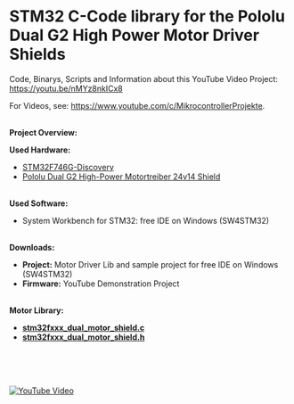 # STM32 C-Code library for the Pololu Dual G2 High Power Motor Driver Shields

Code, Binarys, Scripts and Information about this YouTube Video Project:
<https://youtu.be/nMYz8nkICx8>

For Videos, see: <https://www.youtube.com/c/MikrocontrollerProjekte>.

<br>**Project Overview:**

**Used Hardware:**
* [STM32F746G-Discovery](http://amzn.to/2hP1a4x)
* [Pololu Dual G2 High-Power Motortreiber 24v14 Shield](https://www.exp-tech.de/en/modules/motor-controllers/dc-motors/8388/pololu-dual-g2-high-power-motor-driver-24v14-shield-for-arduino?c=1206?utm_source=youtube&utm_medium=videoMikrocontrollerProjekte&utm_campaign=EXP-R25-904)

<br>**Used Software:**
* System Workbench for STM32: free IDE on Windows (SW4STM32)


<br>**Downloads:**
* <b>Project:</b>   Motor Driver Lib and sample project for free IDE on Windows (SW4STM32)
* <b>Firmware:</b>   YouTube Demonstration Project



<br>**Motor Library:**
* <b>[stm32fxxx_dual_motor_shield.c](https://github.com/MikrocontollerProjekte/dual-g2-high-power-motor-shield/blob/master/Project/src/stm32fxxx_dual_motor_shield.c)</b>
* <b>[stm32fxxx_dual_motor_shield.h](https://github.com/MikrocontollerProjekte/dual-g2-high-power-motor-shield/blob/master/Project/inc/stm32fxxx_dual_motor_shield.h)</b>


<br>
<br>
<br>

[![YouTube Video](http://img.youtube.com/vi/nMYz8nkICx8/0.jpg)](https://youtu.be/nMYz8nkICx8 "STM32F7 Dual Motor Driver Shield Arduino")

